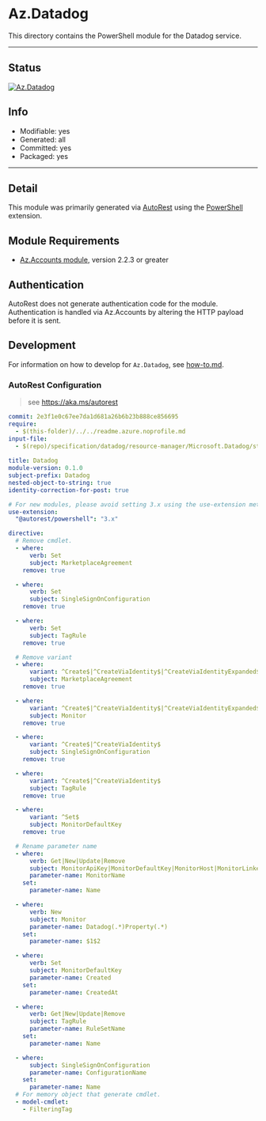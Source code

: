 <!-- region Generated -->
# Az.Datadog
This directory contains the PowerShell module for the Datadog service.

---
## Status
[![Az.Datadog](https://img.shields.io/powershellgallery/v/Az.Datadog.svg?style=flat-square&label=Az.Datadog "Az.Datadog")](https://www.powershellgallery.com/packages/Az.Datadog/)

## Info
- Modifiable: yes
- Generated: all
- Committed: yes
- Packaged: yes

---
## Detail
This module was primarily generated via [AutoRest](https://github.com/Azure/autorest) using the [PowerShell](https://github.com/Azure/autorest.powershell) extension.

## Module Requirements
- [Az.Accounts module](https://www.powershellgallery.com/packages/Az.Accounts/), version 2.2.3 or greater

## Authentication
AutoRest does not generate authentication code for the module. Authentication is handled via Az.Accounts by altering the HTTP payload before it is sent.

## Development
For information on how to develop for `Az.Datadog`, see [how-to.md](how-to.md).
<!-- endregion -->

### AutoRest Configuration
> see https://aka.ms/autorest

``` yaml
commit: 2e3f1e0c67ee7da1d681a26b6b23b888ce856695
require:
  - $(this-folder)/../../readme.azure.noprofile.md
input-file: 
  - $(repo)/specification/datadog/resource-manager/Microsoft.Datadog/stable/2021-03-01/datadog.json
  
title: Datadog
module-version: 0.1.0
subject-prefix: Datadog
nested-object-to-string: true
identity-correction-for-post: true

# For new modules, please avoid setting 3.x using the use-extension method and instead, use 4.x as the default option
use-extension:
  "@autorest/powershell": "3.x"

directive:
  # Remove cmdlet.
  - where:
      verb: Set
      subject: MarketplaceAgreement
    remove: true

  - where:
      verb: Set
      subject: SingleSignOnConfiguration
    remove: true

  - where:
      verb: Set
      subject: TagRule
    remove: true

  # Remove variant
  - where:
      variant: ^Create$|^CreateViaIdentity$|^CreateViaIdentityExpanded$
      subject: MarketplaceAgreement
    remove: true

  - where:
      variant: ^Create$|^CreateViaIdentity$|^CreateViaIdentityExpanded$|^Update$|^UpdateViaIdentity$
      subject: Monitor
    remove: true

  - where:
      variant: ^Create$|^CreateViaIdentity$
      subject: SingleSignOnConfiguration
    remove: true

  - where:
      variant: ^Create$|^CreateViaIdentity$
      subject: TagRule
    remove: true

  - where:
      variant: ^Set$
      subject: MonitorDefaultKey
    remove: true

  # Rename parameter name
  - where:
      verb: Get|New|Update|Remove
      subject: MonitorApiKey|MonitorDefaultKey|MonitorHost|MonitorLinkedResource|MonitorMonitoredResource|MonitorSetPasswordLink
      parameter-name: MonitorName
    set:
      parameter-name: Name

  - where:
      verb: New
      subject: Monitor
      parameter-name: Datadog(.*)Property(.*)
    set:
      parameter-name: $1$2

  - where:
      verb: Set
      subject: MonitorDefaultKey
      parameter-name: Created
    set:
      parameter-name: CreatedAt

  - where:
      verb: Get|New|Update|Remove
      subject: TagRule
      parameter-name: RuleSetName
    set:
      parameter-name: Name

  - where:
      subject: SingleSignOnConfiguration
      parameter-name: ConfigurationName
    set:
      parameter-name: Name
  # For memory object that generate cmdlet.
  - model-cmdlet:
    - FilteringTag
```
